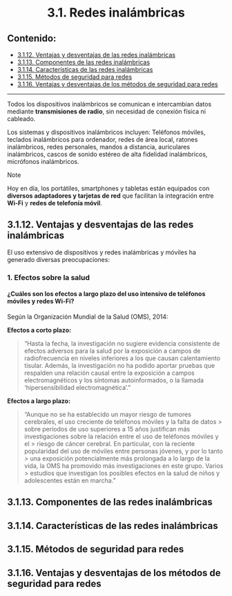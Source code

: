 <h1 align="center">3.1. Redes inalámbricas
<div align="center">

</div>

## Contenido:

- [3.1.12. Ventajas y desventajas de las redes inalámbricas](#3112-ventajas-y-desventajas-de-las-redes-inalámbricas)
- [3.1.13. Componentes de las redes inalámbricas](#3113-componentes-de-las-redes-inalámbricas)
- [3.1.14. Características de las redes inalámbricas](#3114-características-de-las-redes-inalámbricas)
- [3.1.15. Métodos de seguridad para redes](#3115-métodos-de-seguridad-para-redes)
- [3.1.16. Ventajas y desventajas de los métodos de seguridad para redes](#3116-ventajas-y-desventajas-de-los-métodos-de-seguridad-para-redes)

---

Todos los dispositivos inalámbricos se comunican e intercambian datos mediante **transmisiones de radio**, sin necesidad de conexión física ni cableado.

Los sistemas y dispositivos inalámbricos incluyen: Teléfonos móviles, teclados inalámbricos para ordenador, redes de área local, ratones inalámbricos, redes personales, mandos a distancia, auriculares inalámbricos, cascos de sonido estéreo de alta fidelidad inalámbricos, micrófonos inalámbricos.

> [!NOTE]  
> Hoy en día, los portátiles, smartphones y tabletas están equipados con **diversos adaptadores y tarjetas de red** que facilitan la integración entre **Wi-Fi** y **redes de telefonía móvil**.

## 3.1.12. Ventajas y desventajas de las redes inalámbricas

El uso extensivo de dispositivos y redes inalámbricas y móviles ha generado diversas preocupaciones:

### 1. Efectos sobre la salud

#### ¿Cuáles son los efectos a largo plazo del uso intensivo de teléfonos móviles y redes Wi-Fi?

Según la Organización Mundial de la Salud (OMS), 2014:

**Efectos a corto plazo:**

> “Hasta la fecha, la investigación no sugiere evidencia consistente de efectos adversos para la salud por la exposición a campos de radiofrecuencia en niveles inferiores a los que causan calentamiento tisular. Además, la investigación no ha podido aportar pruebas que respalden una relación causal entre la exposición a campos electromagnéticos y los síntomas autoinformados, o la llamada ‘hipersensibilidad electromagnética’.”

**Efectos a largo plazo:**

> “Aunque no se ha establecido un mayor riesgo de tumores cerebrales, el uso creciente de teléfonos móviles y la falta de datos      > sobre períodos de uso superiores a 15 años justifican más investigaciones sobre la relación entre el uso de teléfonos móviles y el > riesgo de cáncer cerebral. En particular, con la reciente popularidad del uso de móviles entre personas jóvenes, y por lo tanto    > una exposición potencialmente más prolongada a lo largo de la vida, la OMS ha promovido más investigaciones en este grupo. Varios > estudios que investigan los posibles efectos en la salud de niños y adolescentes están en marcha.”

## 3.1.13. Componentes de las redes inalámbricas

## 3.1.14. Características de las redes inalámbricas

## 3.1.15. Métodos de seguridad para redes

## 3.1.16. Ventajas y desventajas de los métodos de seguridad para redes

